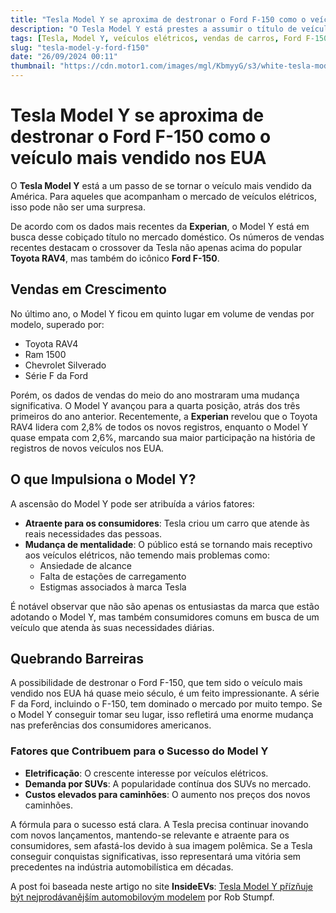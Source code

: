 ```yaml
---
title: "Tesla Model Y se aproxima de destronar o Ford F-150 como o veículo mais vendido nos EUA"
description: "O Tesla Model Y está prestes a assumir o título de veículo mais vendido nos EUA, desbancando o icônico Ford F-150."
tags: [Tesla, Model Y, veículos elétricos, vendas de carros, Ford F-150]
slug: "tesla-model-y-ford-f150"
date: "26/09/2024 00:11"
thumbnail: "https://cdn.motor1.com/images/mgl/KbmyyG/s3/white-tesla-model-y-parked.jpg"
---
```


# Tesla Model Y se aproxima de destronar o Ford F-150 como o veículo mais vendido nos EUA

O **Tesla Model Y** está a um passo de se tornar o veículo mais vendido da América. Para aqueles que acompanham o mercado de veículos elétricos, isso pode não ser uma surpresa.

De acordo com os dados mais recentes da **Experian**, o Model Y está em busca desse cobiçado título no mercado doméstico. Os números de vendas recentes destacam o crossover da Tesla não apenas acima do popular **Toyota RAV4**, mas também do icônico **Ford F-150**.

## Vendas em Crescimento

No último ano, o Model Y ficou em quinto lugar em volume de vendas por modelo, superado por:

- Toyota RAV4
- Ram 1500
- Chevrolet Silverado
- Série F da Ford

Porém, os dados de vendas do meio do ano mostraram uma mudança significativa. O Model Y avançou para a quarta posição, atrás dos três primeiros do ano anterior. Recentemente, a **Experian** revelou que o Toyota RAV4 lidera com 2,8% de todos os novos registros, enquanto o Model Y quase empata com 2,6%, marcando sua maior participação na história de registros de novos veículos nos EUA.

## O que Impulsiona o Model Y?

A ascensão do Model Y pode ser atribuída a vários fatores:

- **Atraente para os consumidores**: Tesla criou um carro que atende às reais necessidades das pessoas.
- **Mudança de mentalidade**: O público está se tornando mais receptivo aos veículos elétricos, não temendo mais problemas como:
  - Ansiedade de alcance
  - Falta de estações de carregamento
  - Estigmas associados à marca Tesla

É notável observar que não são apenas os entusiastas da marca que estão adotando o Model Y, mas também consumidores comuns em busca de um veículo que atenda às suas necessidades diárias.

## Quebrando Barreiras

A possibilidade de destronar o Ford F-150, que tem sido o veículo mais vendido nos EUA há quase meio século, é um feito impressionante. A série F da Ford, incluindo o F-150, tem dominado o mercado por muito tempo. Se o Model Y conseguir tomar seu lugar, isso refletirá uma enorme mudança nas preferências dos consumidores americanos.

### Fatores que Contribuem para o Sucesso do Model Y

- **Eletrificação**: O crescente interesse por veículos elétricos.
- **Demanda por SUVs**: A popularidade contínua dos SUVs no mercado.
- **Custos elevados para caminhões**: O aumento nos preços dos novos caminhões.

A fórmula para o sucesso está clara. A Tesla precisa continuar inovando com novos lançamentos, mantendo-se relevante e atraente para os consumidores, sem afastá-los devido à sua imagem polêmica. Se a Tesla conseguir conquistas significativas, isso representará uma vitória sem precedentes na indústria automobilística em décadas.

A post foi baseada neste artigo no site **InsideEVs**: [Tesla Model Y přízňuje být nejprodávanějším automobilovým modelem](https://insideevs.com/news/734706/tesla-model-y-best-selling/) por Rob Stumpf.